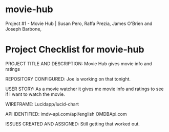 # movie-hub
Project #1 - Movie Hub | Susan Pero, Raffa Prezia, James O'Brien and Joseph Barbone, 

# Project Checklist for movie-hub
PROJECT TITLE AND DESCRIPTION:
Movie Hub  gives movie info and ratings


REPOSITORY CONFIGURED:
Joe is working on that tonight.


USER STORY:
As a movie watcher it gives me movie info and ratings to see if I want to watch the movie.


WIREFRAME:
Lucidapp/lucid-chart


API IDENTIFIED:
imdv-api.com/api/english
OMDBApi.com


ISSUES CREATED AND ASSIGNED:
Still getting that worked out.

